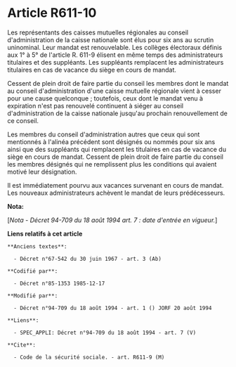 # Article R611-10

Les représentants des caisses mutuelles régionales au conseil d'administration de la caisse nationale sont élus pour six ans
au scrutin uninominal. Leur mandat est renouvelable. Les collèges électoraux définis aux 1° à 5° de l'article R. 611-9
élisent en même temps des administrateurs titulaires et des suppléants. Les suppléants remplacent les administrateurs
titulaires en cas de vacance du siège en cours de mandat.

Cessent de plein droit de faire partie du conseil les membres dont le mandat au conseil d'administration d'une caisse
mutuelle régionale vient à cesser pour une cause quelconque ; toutefois, ceux dont le mandat venu à expiration n'est pas
renouvelé continuent à siéger au conseil d'administration de la caisse nationale jusqu'au prochain renouvellement de ce
conseil. 

Les membres du conseil d'administration autres que ceux qui sont mentionnés à l'alinéa précédent sont désignés ou nommés pour
six ans ainsi que des suppléants qui remplacent les titulaires en cas de vacance du siège en cours de mandat. Cessent de
plein droit de faire partie du conseil les membres désignés qui ne remplissent plus les conditions qui avaient motivé leur
désignation. 

Il est immédiatement pourvu aux vacances survenant en cours de mandat. Les nouveaux administrateurs achèvent le mandat de
leurs prédécesseurs.

**Nota:**

[*Nota - Décret 94-709 du 18 août 1994 art. 7 : date d'entrée en vigueur.*]

**Liens relatifs à cet article**

	**Anciens textes**:

	  - Décret n°67-542 du 30 juin 1967 - art. 3 (Ab)

	**Codifié par**:

	  - Décret n°85-1353 1985-12-17

	**Modifié par**:

	  - Décret n°94-709 du 18 août 1994 - art. 1 () JORF 20 août 1994

	**Liens**:

	  - SPEC_APPLI: Décret n°94-709 du 18 août 1994 - art. 7 (V)

	**Cite**:

	  - Code de la sécurité sociale. - art. R611-9 (M)
